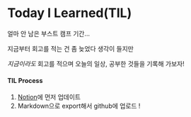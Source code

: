 # Today I Learned(TIL)

얼마 안 남은 부스트 캠프 기간...



지금부터 회고를 적는 건 좀 늦었다 생각이 들지만 



*지금이라도* 회고를 적으며 오늘의 일상, 공부한 것들을 기록해 가보자!



#### TIL Process

1. [Notion](https://www.notion.so/cozykim/2fae80cba6bf4531b15f1d6bde1db527?v=e9d00a7ba3fe4cd9991aa4c9dfef5b52)에 먼저 업데이트 
2. Markdown으로 export해서 github에 업로드 !

